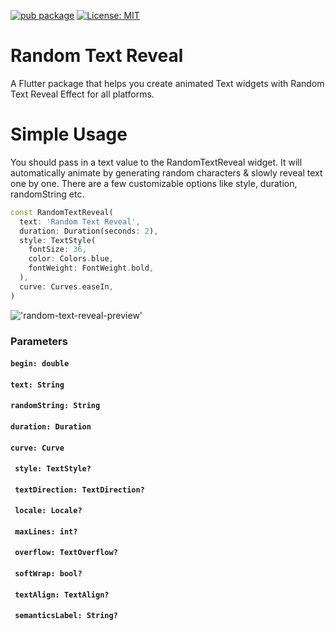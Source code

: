 [![pub package](https://img.shields.io/pub/v/random_text_reveal.svg)](https://pub.dev/packages/random_text_reveal) 
[![License: MIT](https://img.shields.io/badge/License-MIT-yellow.svg)](https://opensource.org/licenses/MIT)


# Random Text Reveal

A Flutter package that helps you create animated Text widgets with Random Text Reveal 
Effect for all platforms.

# Simple Usage

You should pass in a text value to the RandomTextReveal widget. It will automatically
animate by generating random characters & slowly reveal text one by one. There are a 
few customizable options like style, duration, randomString etc.

```dart
const RandomTextReveal(
  text: 'Random Text Reveal',
  duration: Duration(seconds: 2),
  style: TextStyle(
    fontSize: 36,
    color: Colors.blue,
    fontWeight: FontWeight.bold,
  ),
  curve: Curves.easeIn,
)
```


!['random-text-reveal-preview'](https://media.giphy.com/media/ENweHBIx5F2iIBRtwM/giphy.gif)

### Parameters

#### `begin: double`
#### `text: String`

#### `randomString: String`

#### `duration: Duration`

#### `curve: Curve`

#### ` style: TextStyle?`

#### ` textDirection: TextDirection?`

#### ` locale: Locale?`

#### ` maxLines: int?`

#### ` overflow: TextOverflow?`

#### ` softWrap: bool?`

#### ` textAlign: TextAlign?`

#### ` semanticsLabel: String?`
